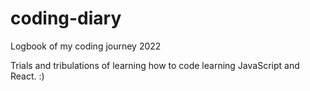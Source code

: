 # coding-diary
Logbook of my coding journey 2022

Trials and tribulations of learning how to code learning JavaScript and React. :)
